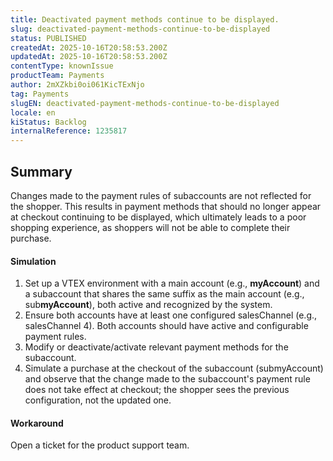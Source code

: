```yaml
---
title: Deactivated payment methods continue to be displayed.
slug: deactivated-payment-methods-continue-to-be-displayed
status: PUBLISHED
createdAt: 2025-10-16T20:58:53.200Z
updatedAt: 2025-10-16T20:58:53.200Z
contentType: knownIssue
productTeam: Payments
author: 2mXZkbi0oi061KicTExNjo
tag: Payments
slugEN: deactivated-payment-methods-continue-to-be-displayed
locale: en
kiStatus: Backlog
internalReference: 1235817
---
```


## Summary


Changes made to the payment rules of subaccounts are not reflected for the shopper. This results in payment methods that should no longer appear at checkout continuing to be displayed, which ultimately leads to a poor shopping experience, as shoppers will not be able to complete their purchase. 


#### Simulation



1. Set up a VTEX environment with a main account (e.g., **myAccount**) and a subaccount that shares the same suffix as the main account (e.g., sub**myAccount**), both active and recognized by the system.
2. Ensure both accounts have at least one configured salesChannel (e.g., salesChannel 4). Both accounts should have active and configurable payment rules.
3. Modify or deactivate/activate relevant payment methods for the subaccount.
4. Simulate a purchase at the checkout of the subaccount (submyAccount) and observe that the change made to the subaccount's payment rule does not take effect at checkout; the shopper sees the previous configuration, not the updated one.


#### Workaround


Open a ticket for the product support team.



